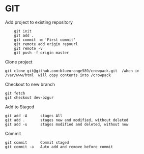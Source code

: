 # GIT
Add project to existing repository

		git init
		git add .
		git commit -m 'First commit'
		git remote add origin repourl
		git remote -v
		git push -f origin master

Clone project

    git clone git@github.com:blueorange589/crowpack.git  /when in /var/www/html  will copy contents into /crowpack

Checkout to new branch

    git fetch
    git checkout dev-ozgur
    
Add to Staged

    git add -A      stages All
    git add .       stages new and modified, without deleted
    git add -u      stages modified and deleted, without new
    
Commit

    git commit      Commit staged
    git commit -a   Auto add and remove before commit